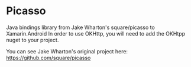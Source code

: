 Picasso
=======

Java bindings library from Jake Wharton's square/picasso to Xamarin.Android
In order to use OKHttp, you will need to add the OKHtpp nuget to your project.

You can see Jake Wharton's original project here: https://github.com/square/picasso
